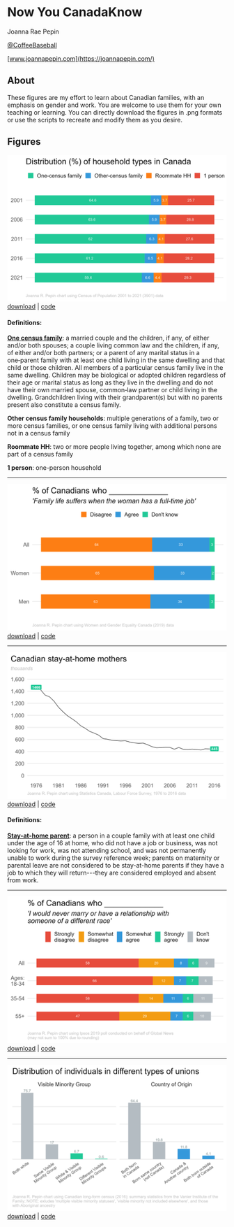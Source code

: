 # Now You CanadaKnow

Joanna Rae Pepin

[\@CoffeeBaseball](https://sciences.social/@CoffeeBaseball)

[www.joannapepin.com](https://joannapepin.com/)

## About

These figures are my effort to learn about Canadian families, with an emphasis on gender and work. You are welcome to use them for your own teaching or learning. You can directly download the figures in .png formats or use the scripts to recreate and modify them as you desire.

## Figures

![Distribution (%) of Household Types in Canada](https://github.com/jrpepin/Now-You-CanadaKnow/blob/main/figs/hh.png?raw=true) [download](https://github.com/jrpepin/Now-You-CanadaKnow/blob/main/figs/hh.png) \| [code](https://github.com/jrpepin/Now-You-CanadaKnow/blob/main/R/households.R)

#### Definitions:

[**One census family**](https://www12.statcan.gc.ca/census-recensement/2021/ref/dict/az/Definition-eng.cfm?ID=fam004): a married couple and the children, if any, of either and/or both spouses; a couple living common law and the children, if any, of either and/or both partners; or a parent of any marital status in a one‑parent family with at least one child living in the same dwelling and that child or those children. All members of a particular census family live in the same dwelling. Children may be biological or adopted children regardless of their age or marital status as long as they live in the dwelling and do not have their own married spouse, common‑law partner or child living in the dwelling. Grandchildren living with their grandparent(s) but with no parents present also constitute a census family.

**Other census family households**: multiple generations of a family, two or more census families, or one census family living with additional persons not in a census family

**Roommate HH**: two or more people living together, among which none are part of a census family

**1 person**: one-person household

------------------------------------------------------------------------

![% of Canadians who agree/disagree/dk if family life suffers when the woman has a full-time job](https://github.com/jrpepin/Now-You-CanadaKnow/blob/main/figs/famsuffer.png?raw=true) [download](https://github.com/jrpepin/Now-You-CanadaKnow/blob/main/figs/famsuffer.png) \| [code](https://github.com/jrpepin/Now-You-CanadaKnow/blob/main/R/familysuffers.R)

------------------------------------------------------------------------

![Canadian stay-at-home mothers](https://github.com/jrpepin/Now-You-CanadaKnow/blob/main/figs/sahmom.png?raw=true) [download](https://github.com/jrpepin/Now-You-CanadaKnow/blob/main/figs/sahmom.png) \| [code](https://github.com/jrpepin/Now-You-CanadaKnow/blob/main/R/sahmom.R)

#### Definitions:

[**Stay-at-home parent**](https://www150.statcan.gc.ca/n1/pub/11-630-x/11-630-x2016007-eng.htm#def1): a person in a couple family with at least one child under the age of 16 at home, who did not have a job or business, was not looking for work, was not attending school, and was not permanently unable to work during the survey reference week; parents on maternity or parental leave are not considered to be stay-at-home parents if they have a job to which they will return---they are considered employed and absent from work.

------------------------------------------------------------------------

![Attitudes about mixed-race relationships](https://github.com/jrpepin/Now-You-CanadaKnow/blob/main/figs/marrace.png?raw=true) [download](https://github.com/jrpepin/Now-You-CanadaKnow/blob/main/figs/marrace.png) \| [code](https://github.com/jrpepin/Now-You-CanadaKnow/blob/main/R/marrace.R)

------------------------------------------------------------------------

![Distribution of individuals in different types of unions](https://github.com/jrpepin/Now-You-CanadaKnow/blob/main/figs/mixed.png?raw=true) [download](https://github.com/jrpepin/Now-You-CanadaKnow/blob/main/figs/mixed.png) \| [code](https://github.com/jrpepin/Now-You-CanadaKnow/blob/main/R/mixed.R)
